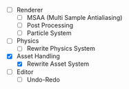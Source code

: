 - [ ] Renderer
	- [ ] MSAA (Multi Sample Antialiasing)
	- [ ] Post Processing
	- [ ] Particle System
- [ ] Physics
	- [ ] Rewrite Physics System
- [x] Asset Handling
	- [x] Rewrite Asset System
- [ ] Editor
	- [ ] Undo-Redo
